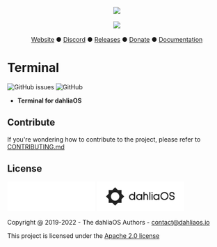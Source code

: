 <p align="center">
  <img width="30%" src="https://raw.githubusercontent.com/dahliaOS/brand/master/dahliaOS/svg/logotypewhitetext.svg#gh-dark-mode-only"
  
</p>
  
<p align="center">
  <img width="30%" src="https://github.com/dahliaOS/brand/blob/master/dahliaOS/svg/logotypeblacktext.svg#gh-light-mode-only"
  
</p>
<p align="center">
<a href="https://dahliaos.io">Website</a> ●
<a href="https://discord.gg/7qVbJHR">Discord</a> ●
<a href="https://github.com/dahliaos/releases/releases">Releases</a> ●
<a href="https://paypal.me/officialdahliaos">Donate</a> ●
<a href="https://github.com/dahliaos/documentation">Documentation</a>

# Terminal
![GitHub issues](https://img.shields.io/github/issues/dahliaos/terminal?color=brightgreen)
![GitHub](https://img.shields.io/github/license/dahliaos/terminal?color=brightgreen)

- **Terminal for dahliaOS**

## Contribute

If you're wondering how to contribute to the project, please refer to [CONTRIBUTING.md](./CONTRIBUTING.md)

## License

<p align="left">
  <img width="40%" src="https://github.com/dahliaOS/brand/blob/main/assets/dahliaos/banner/monochrome_dark.svg#gh-dark-mode-only"/>
  <img width="40%" src="https://github.com/dahliaOS/brand/blob/main/assets/dahliaos/banner/monochrome_light.svg#gh-light-mode-only"/>
</p>

Copyright @ 2019-2022 - The dahliaOS Authors - contact@dahliaos.io

This project is licensed under the [Apache 2.0 license](/LICENSE)
